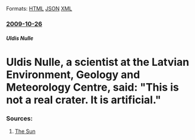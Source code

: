 
Formats: [HTML](/news/2009/10/26/uldis-nulle-a-scientist-at-the-latvian-environment-geology-and-meteorology-centre-said-this-is-not-a-real-crater-it-is-artificial.html)  [JSON](/news/2009/10/26/uldis-nulle-a-scientist-at-the-latvian-environment-geology-and-meteorology-centre-said-this-is-not-a-real-crater-it-is-artificial.json)  [XML](/news/2009/10/26/uldis-nulle-a-scientist-at-the-latvian-environment-geology-and-meteorology-centre-said-this-is-not-a-real-crater-it-is-artificial.xml)  

### [2009-10-26](/news/2009/10/26/index.md)

##### Uldis Nulle
#  Uldis Nulle, a scientist at the Latvian Environment, Geology and Meteorology Centre, said: "This is not a real crater. It is artificial." 




### Sources:

1. [The Sun](http://www.thesun.co.uk/sol/homepage/news/2699586/Meteor-blast-hoax-revealed.html)
